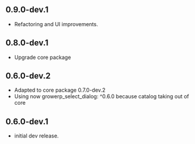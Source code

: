 ## 0.9.0-dev.1

* Refactoring and UI improvements.

## 0.8.0-dev.1

* Upgrade core package

## 0.6.0-dev.2

* Adapted to core package 0.7.0-dev.2
* Using now growerp_select_dialog:  ^0.6.0 because catalog taking out of core

## 0.6.0-dev.1

* initial dev release.
